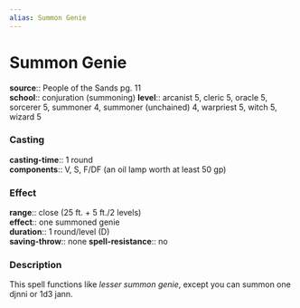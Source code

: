 ```yaml
---
alias: Summon Genie
---
```


# Summon Genie 

**source**:: People of the Sands pg. 11  
**school**:: conjuration (summoning)
**level**:: arcanist 5, cleric 5, oracle 5, sorcerer 5, summoner 4, summoner (unchained) 4, warpriest 5, witch 5, wizard 5

### Casting 

**casting-time**:: 1 round  
**components**:: V, S, F/DF (an oil lamp worth at least 50 gp)

### Effect 

**range**:: close (25 ft. + 5 ft./2 levels)  
**effect**:: one summoned genie  
**duration**:: 1 round/level (D)  
**saving-throw**:: none
**spell-resistance**:: no

### Description 

This spell functions like *lesser summon genie*, except you can summon one djnni or 1d3 jann.

